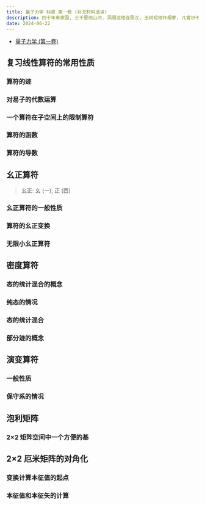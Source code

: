 ```yaml
---
title: 量子力学 科恩 第一卷 (补充材料选读)
description: 四十年来家国, 三千里地山河. 凤阁龙楼连霄汉, 玉树琼枝作烟萝, 几曾识干戈?
date: 2024-06-22
---
```


- [量子力学 (第一卷)](https://book.douban.com/subject/25954720/)

## 复习线性算符的常用性质

### 算符的迹

### 对易子的代数运算

### 一个算符在子空间上的限制算符

### 算符的函数

### 算符的导数

## 幺正算符

> 幺正: 幺 (一); 正 (酉)

### 幺正算符的一般性质

### 算符的幺正变换

### 无限小幺正算符

## 密度算符

### 态的统计混合的概念

### 纯态的情况

### 态的统计混合

### 部分迹的概念

## 演变算符

### 一般性质

### 保守系的情况

## 泡利矩阵

### 2×2 矩阵空间中一个方便的基

## 2×2 厄米矩阵的对角化

### 变换计算本征值的起点

### 本征值和本征矢的计算
